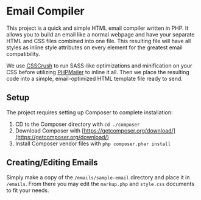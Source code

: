 # Email Compiler

This project is a quick and simple HTML email compiler written in PHP.  It allows you to build an email like a normal webpage and have your separate HTML and CSS files combined into one file.  This resulting file will have all styles as inline style attributes on every element for the greatest email compatibility.

We use [CSSCrush](https://the-echoplex.net/csscrush/) to run SASS-like optimizations and minification on your CSS before utilizing [PHPMailer](https://github.com/PHPMailer/PHPMailer) to inline it all.  Then we place the resulting code into a simple, email-optimized HTML template file ready to send.

## Setup

The project requires setting up Composer to complete installation:

 1. CD to the Composer directory with `cd ./composer`
 2. Download Composer with [https://getcomposer.org/download/](https://getcomposer.org/download/)
 3. Install Composer vendor files with `php composer.phar install`

 ## Creating/Editing Emails

 Simply make a copy of the `/emails/sample-email` directory and place it in `/emails`.  From there you may edit the `markup.php` and `style.css` documents to fit your needs.
